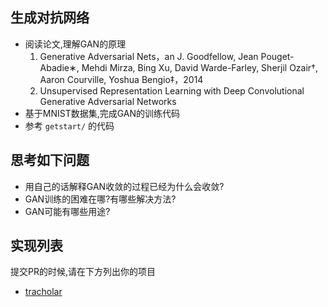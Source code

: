 ## 生成对抗网络
- 阅读论文,理解GAN的原理 
    1. Generative Adversarial Nets，an J. Goodfellow, Jean Pouget-Abadie∗, Mehdi Mirza, Bing Xu, David Warde-Farley, Sherjil Ozair†, Aaron Courville, Yoshua Bengio‡，2014
    2. Unsupervised Representation Learning with Deep Convolutional Generative Adversarial Networks
- 基于MNIST数据集,完成GAN的训练代码
- 参考 `getstart/` 的代码

## 思考如下问题
- 用自己的话解释GAN收敛的过程已经为什么会收敛?
- GAN训练的困难在哪?有哪些解决方法?
- GAN可能有哪些用途?

## 实现列表
提交PR的时候,请在下方列出你的项目

- [tracholar](tracholar/)
